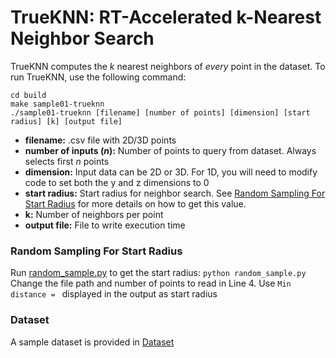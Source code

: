 # TrueKNN: RT-Accelerated k-Nearest Neighbor Search
TrueKNN computes the *k* nearest neighbors of *every* point in the dataset.
To run TrueKNN, use the following command:
```
cd build
make sample01-trueknn
./sample01-trueknn [filename] [number of points] [dimension] [start radius] [k] [output file]
```
- **filename:** .csv file with 2D/3D points
- **number of inputs (*n*):** Number of points to query from dataset. Always selects first *n* points
- **dimension:** Input data can be 2D or 3D. For 1D, you will need to modify code to set both the y and z dimensions to 0 
- **start radius:** Start radius for neighbor search. See [Random Sampling For Start Radius](https://github.com/vani-nag/OWLRayTracing/blob/master/samples/cmdline/s06-rtow-mixedGeometries/README_TrueKNN.md#random-sampling-for-start-radius) for more details on how to get this value.
- **k:** Number of neighbors per point 
- **output file:** File to write execution time 

### Random Sampling For Start Radius
Run [random_sample.py](https://github.com/vani-nag/OWLRayTracing/blob/master/samples/s01-trueknn/Util/random_sample.py) to get the start radius:
`python random_sample.py`
Change the file path and number of points to read in Line 4.
Use `Min distance = ` displayed in the output as start radius

### Dataset
A sample dataset is provided in [Dataset](https://github.com/vani-nag/OWLRayTracing/blob/master/samples/s01-trueknn/Dataset)


